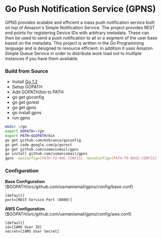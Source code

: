 Go Push Notification Service (GPNS)
===

GPNS provides scalable and efficient a mass push notificaiton service built on top of Amazon's Simple Notification Service. The project provides REST end points for registering Device IDs with arbitrary metadata. These can then be used to send a push notification to all or a segment of the user base based on the metadata. This project is written in the Go Programming language and is designed to resource efficient. In addition it uses Amazon Simple Queue Service in order to distribute work load out to multiple instances if you have them available. 

### Build from Source
* Install [Go 1.2](http://golang.org/doc/install#install)
* Setup GOPATH
* Add GOPATH/bin to PATH
* go get goconfig
* go get gorest
* go get gpns
* go install gpns
* run gpns

```bash
mkdir ~/go
export GOPATH=~/go
export PATH=$GOPATH/bin
go get github.com/msbranco/goconfig
go get code.google.com/p/gorest
go get github.com/usmanismail/gpns
go install github.com/usmanismail/gpns
gpns -awsConfig=[PATH-TO-AWS-CONFIG] -baseConfig=[PATH-TO-BASE-CONFIG]
```

### Configuration 

__Base Configuration__ ($GOPATH/src/github.com/usmanismail/gpns/config/base.conf)
```
[default]
port=[REST Service Port (8080)]
```
__AWS Configuration__ ($GOPATH/src/github.com/usmanismail/gpns/config/aws.conf)
```
[default]
id=[IAMS User ID]
secret=[IAMS User Secret]
```

